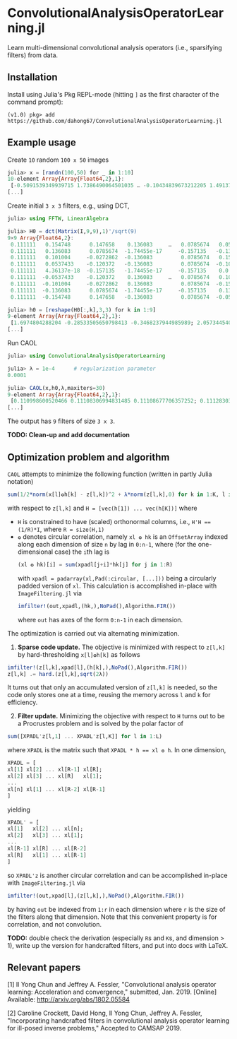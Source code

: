 # ConvolutionalAnalysisOperatorLearning.jl
Learn multi-dimensional convolutional analysis operators
(i.e., sparsifying filters) from data.

## Installation

Install using Julia's Pkg REPL-mode
(hitting `]` as the first character of the command prompt):
```
(v1.0) pkg> add https://github.com/dahong67/ConvolutionalAnalysisOperatorLearning.jl
```

## Example usage

Create `10` random `100 x 50` images
```julia
julia> x = [randn(100,50) for _ in 1:10]
10-element Array{Array{Float64,2},1}:
 [-0.5091539349939715 1.7386490064501035 … -0.10434839673212205 1.4913718856758826; -0.35225316678828295 -0.8815962907259653 … -1.6677487621776104 -1.449212618073853; … ; -1.0848353411048959 -0.9587418527517606 … 0.09690836554809144 -0.43486276266634505; -0.887554388134407 -0.03434441237942858 … -0.4621474853155247 -0.7715344824904893]
[...]
```

Create initial `3 x 3` filters, e.g., using DCT,
```julia
julia> using FFTW, LinearAlgebra

julia> H0 = dct(Matrix(I,9,9),1)'/sqrt(9)
9×9 Array{Float64,2}:
 0.111111   0.154748      0.147658    0.136083     …   0.0785674   0.0537433   0.0272862
 0.111111   0.136083      0.0785674  -1.74455e-17     -0.157135   -0.136083   -0.0785674
 0.111111   0.101004     -0.0272862  -0.136083         0.0785674   0.154748    0.120372
 0.111111   0.0537433    -0.120372   -0.136083         0.0785674  -0.101004   -0.147658
 0.111111   4.36137e-18  -0.157135   -1.74455e-17     -0.157135    0.0         0.157135
 0.111111  -0.0537433    -0.120372    0.136083     …   0.0785674   0.101004   -0.147658
 0.111111  -0.101004     -0.0272862   0.136083         0.0785674  -0.154748    0.120372
 0.111111  -0.136083      0.0785674  -1.74455e-17     -0.157135    0.136083   -0.0785674
 0.111111  -0.154748      0.147658   -0.136083         0.0785674  -0.0537433   0.0272862

julia> h0 = [reshape(H0[:,k],3,3) for k in 1:9]
9-element Array{Array{Float64,2},1}:
 [1.6974804288204 -0.28533505650798413 -0.3468237944985989; 2.0573445402844377 0.5555863463318774 0.29019803930983806; -0.31306149537884065 0.18390961335489334 0.08856921972995008]
[...]
```

Run CAOL
```julia
julia> using ConvolutionalAnalysisOperatorLearning

julia> λ = 1e-4      # regularization parameter
0.0001

julia> CAOL(x,h0,λ,maxiters=30)
9-element Array{Array{Float64,2},1}:
 [0.110998600520466 0.11108306994831485 0.11108677706357252; 0.11128303442353249 0.11124729130532747 0.11102515586383724; 0.11099786500962032 0.11099544188717123 0.11128220146007992]
[...]
```

The output has `9` filters of size `3 x 3`.

**TODO: Clean-up and add documentation**

## Optimization problem and algorithm

`CAOL` attempts to minimize the following function
(written in partly Julia notation)
```julia
sum(1/2*norm(x[l]✪h[k] - z[l,k])^2 + λ*norm(z[l,k],0) for k in 1:K, l in 1:L)
```
with respect to `z[l,k]` and `H = [vec(h[1]) ... vec(h[K])]` where
+ `H` is constrained to have (scaled) orthonormal columns,
  i.e., `H'H == (1/R)*I`, where `R = size(H,1)`
+ `✪` denotes circular correlation, namely `xl ✪ hk` is an `OffsetArray`
  indexed along each dimension of size `n` by lag in `0:n-1`,
  where (for the one-dimensional case) the `i`th lag is
  ```julia
  (xl ✪ hk)[i] = sum(xpadl[j+i]*hk[j] for j in 1:R)
  ```
  with `xpadl = padarray(xl,Pad(:circular, [...]))`
  being a circularly padded version of `xl`.
  This calculation is accomplished in-place with `ImageFiltering.jl` via
  ```julia
  imfilter!(out,xpadl,(hk,),NoPad(),Algorithm.FIR())
  ```
  where `out` has axes of the form `0:n-1` in each dimension.

The optimization is carried out via alternating minimization.

1. **Sparse code update.**
  The objective is minimized with respect to `z[l,k]`
  by hard-thresholding `x[l]✪h[k]` as follows
  ```julia
  imfilter!(z[l,k],xpad[l],(h[k],),NoPad(),Algorithm.FIR())
  z[l,k] .= hard.(z[l,k],sqrt(2λ))
  ```
  It turns out that only an accumulated version of `z[l,k]` is needed,
  so the code only stores one at a time,
  reusing the memory across `l` and `k` for efficiency.

2. **Filter update.**
  Minimizing the objective with respect to `H` turns out
  to be a Procrustes problem and is solved by
  the polar factor of
  ```julia
  sum([XPADL'z[l,1] ... XPADL'z[l,K]] for l in 1:L)
  ```
  where `XPADL` is the matrix such that `XPADL * h == xl ✪ h`.
  In one dimension,
  ```julia
  XPADL = [
  xl[1] xl[2] ... xl[R-1] xl[R];
  xl[2] xl[3] ... xl[R]   xl[1];
  ...
  xl[n] xl[1] ... xl[R-2] xl[R-1]
  ]
  ```
  yielding
  ```julia
  XPADL' = [
  xl[1]   xl[2] ... xl[n];
  xl[2]   xl[3] ... xl[1];
  ...
  xl[R-1] xl[R] ... xl[R-2]
  xl[R]   xl[1] ... xl[R-1]
  ]
  ```
  so `XPADL'z` is another circular correlation
  and can be accomplished in-place with `ImageFiltering.jl` via
  ```julia
  imfilter!(out,xpad[l],(z[l,k],),NoPad(),Algorithm.FIR())
  ```
  by having `out` be indexed from `1:r` in each dimension
  where `r` is the size of the filters along that dimension.
  Note that this convenient property is for correlation, and not convolution.


**TODO:**
double check the derivation (especially `R`s and `K`s, and dimension > 1),
write up the version for handcrafted filters,
and put into docs with LaTeX.

## Relevant papers

[1] Il Yong Chun and Jeffrey A. Fessler, "Convolutional analysis operator learning: Acceleration and convergence," submitted, Jan. 2019.
[Online] Available: http://arxiv.org/abs/1802.05584

[2] Caroline Crockett, David Hong, Il Yong Chun, Jeffrey A. Fessler, "Incorporating handcrafted filters in convolutional analysis operator learning for ill-posed inverse problems," Accepted to CAMSAP 2019.
